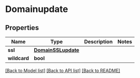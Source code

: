 # Domainupdate

## Properties
Name | Type | Description | Notes
------------ | ------------- | ------------- | -------------
**ssl** | [**DomainSSLupdate**](DomainSSLupdate.md) |  | 
**wildcard** | **bool** |  | 

[[Back to Model list]](../README.md#documentation-for-models) [[Back to API list]](../README.md#documentation-for-api-endpoints) [[Back to README]](../README.md)


